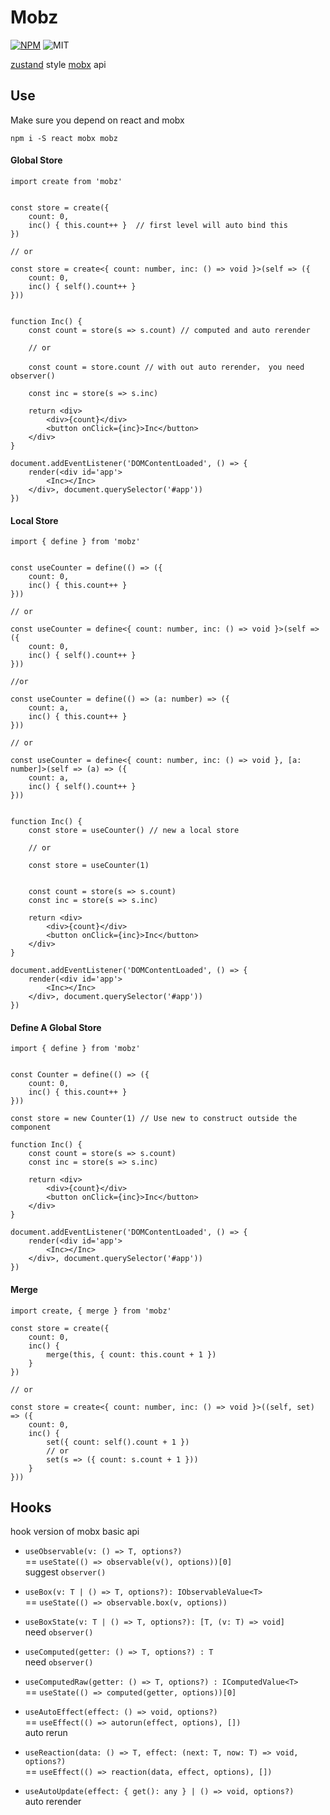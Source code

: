 # Mobz

[![NPM](https://img.shields.io/npm/v/mobz)](https://www.npmjs.com/package/mobz)
![MIT](https://img.shields.io/github/license/2A5F/Mobz)

[zustand](https://github.com/pmndrs/zustand) style [mobx](https://github.com/mobxjs/mobx) api

## Use

Make sure you depend on react and mobx

```
npm i -S react mobx mobz
```

#### Global Store

```tsx
import create from 'mobz'


const store = create({
    count: 0,
    inc() { this.count++ }  // first level will auto bind this
})

// or

const store = create<{ count: number, inc: () => void }>(self => ({
    count: 0,
    inc() { self().count++ }
}))


function Inc() {
    const count = store(s => s.count) // computed and auto rerender

    // or

    const count = store.count // with out auto rerender， you need observer()

    const inc = store(s => s.inc)

    return <div>
        <div>{count}</div>
        <button onClick={inc}>Inc</button>
    </div>
}

document.addEventListener('DOMContentLoaded', () => {
    render(<div id='app'>
        <Inc></Inc>
    </div>, document.querySelector('#app'))
})
```

#### Local Store

```tsx
import { define } from 'mobz'


const useCounter = define(() => ({
    count: 0,
    inc() { this.count++ }
}))

// or

const useCounter = define<{ count: number, inc: () => void }>(self => ({
    count: 0,
    inc() { self().count++ }
}))

//or 

const useCounter = define(() => (a: number) => ({
    count: a,
    inc() { this.count++ }
}))

// or

const useCounter = define<{ count: number, inc: () => void }, [a: number]>(self => (a) => ({
    count: a,
    inc() { self().count++ }
}))


function Inc() {
    const store = useCounter() // new a local store

    // or

    const store = useCounter(1)


    const count = store(s => s.count)
    const inc = store(s => s.inc)

    return <div>
        <div>{count}</div>
        <button onClick={inc}>Inc</button>
    </div>
}

document.addEventListener('DOMContentLoaded', () => {
    render(<div id='app'>
        <Inc></Inc>
    </div>, document.querySelector('#app'))
})
```

#### Define A Global Store

```tsx
import { define } from 'mobz'


const Counter = define(() => ({
    count: 0,
    inc() { this.count++ }
}))

const store = new Counter(1) // Use new to construct outside the component

function Inc() {
    const count = store(s => s.count)
    const inc = store(s => s.inc)

    return <div>
        <div>{count}</div>
        <button onClick={inc}>Inc</button>
    </div>
}

document.addEventListener('DOMContentLoaded', () => {
    render(<div id='app'>
        <Inc></Inc>
    </div>, document.querySelector('#app'))
})
```

#### Merge

```tsx
import create, { merge } from 'mobz'

const store = create({
    count: 0,
    inc() { 
        merge(this, { count: this.count + 1 })
    }
})

// or

const store = create<{ count: number, inc: () => void }>((self, set) => ({
    count: 0,
    inc() {
        set({ count: self().count + 1 })
        // or
        set(s => ({ count: s.count + 1 }))
    }
}))
```

## Hooks

hook version of mobx basic api

- `useObservable(v: () => T, options?)`  
   == `useState(() => observable(v(), options))[0]`  
   suggest `observer()`  

- `useBox(v: T | () => T, options?): IObservableValue<T>`  
   == `useState(() => observable.box(v, options))`  

- `useBoxState(v: T | () => T, options?): [T, (v: T) => void]`  
   need `observer()`  

- `useComputed(getter: () => T, options?) : T`  
   need `observer()`  

- `useComputedRaw(getter: () => T, options?) : IComputedValue<T>`  
   == `useState(() => computed(getter, options))[0]`  

- `useAutoEffect(effect: () => void, options?)`  
   == `useEffect(() => autorun(effect, options), [])`  
   auto rerun

- `useReaction(data: () => T, effect: (next: T, now: T) => void, options?)`  
  == `useEffect(() => reaction(data, effect, options), [])`  

- `useAutoUpdate(effect: { get(): any } | () => void, options?)`  
  auto rerender

